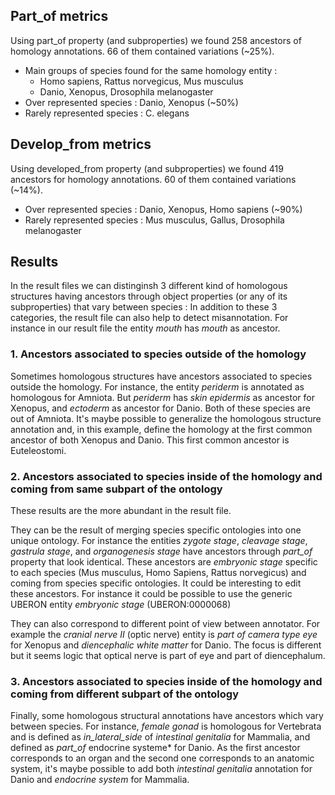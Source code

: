 ## Part_of metrics
Using part_of property (and subproperties) we found 258 ancestors of homology annotations. 66 of them contained variations (~25%).
* Main groups of species found for the same homology entity : 
   * Homo sapiens, Rattus norvegicus, Mus musculus
   * Danio, Xenopus, Drosophila melanogaster
* Over represented species : Danio, Xenopus (~50%)
* Rarely represented species : C. elegans

## Develop_from metrics
Using developed_from property (and subproperties) we found 419 ancestors for homology annotations. 60 of them contained variations (~14%).
* Over represented species : Danio, Xenopus, Homo sapiens (~90%)
* Rarely represented species : Mus musculus, Gallus, Drosophila melanogaster

## Results
In the result files we can distinginsh 3 different kind of homologous structures having ancestors through object properties (or any of its subproperties) that vary between species :
In addition to these 3 categories, the result file can also help to detect misannotation. For instance in our result file the entity *mouth* has *mouth* as ancestor.

### 1. Ancestors associated to species outside of the homology
Sometimes homologous structures have ancestors associated to species outside the homology. For instance, the entity *periderm* is annotated as homologous for Amniota. But *periderm* has *skin epidermis* as ancestor for Xenopus, and *ectoderm* as ancestor for Danio. Both of these species are out of Amniota. It's maybe possible to generalize the homologous structure annotation and, in this example, define the homology at the first common ancestor of both Xenopus and Danio. This first common ancestor is Euteleostomi.

### 2. Ancestors associated to species inside of the homology and coming from same subpart of the ontology

These results are the more abundant in the result file.

They can be the result of merging species specific ontologies into one unique ontology. For instance the entities *zygote stage*, *cleavage stage*, *gastrula stage*, and *organogenesis stage* have ancestors through *part_of* property that look identical. These ancestors are *embryonic stage* specific to each species (Mus musculus, Homo Sapiens, Rattus norvegicus) and coming from species specific ontologies. It could be interesting to edit these ancestors. For instance it could be possible to use the generic UBERON entity *embryonic stage* (UBERON:0000068)

They can also correspond to different point of view between annotator. For example the *cranial nerve II* (optic nerve) entity is *part of* *camera type eye* for Xenopus and *diencephalic white matter* for Danio. The focus is different but it seems logic that optical nerve is part of eye and part of diencephalum.


### 3. Ancestors associated to species inside of the homology and coming from different subpart of the ontology

Finally, some homologous structural annotations have ancestors which vary between species. For instance, *female gonad* is homologous for Vertebrata and is defined as *in_lateral_side* of *intestinal genitalia* for Mammalia, and defined as *part_of* endocrine systeme* for Danio. As the first ancestor corresponds to an organ and the second one corresponds to an anatomic system, it's maybe possible to add both *intestinal genitalia* annotation for Danio and *endocrine system* for Mammalia.


